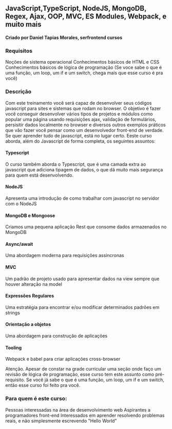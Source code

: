 ## JavaScript,TypeScript, NodeJS, MongoDB, Regex, Ajax, OOP, MVC, ES Modules, Webpack, e muito mais

#### Criado por Daniel Tapias Morales, serfrontend cursos

### Requisitos

Noções de sistema operacional
Conhecimentos básicos de HTML e CSS
Conhecimentos básicos de lógica de programação (Se voce sabe o que é uma função, um loop, um if e um switch, chega mais que esse curso é pra você)

### Descrição

Com este treinamento você será capaz de desenvolver seus códigos javascript para sites e sistemas que rodam no browser. 
O objetivo é fazer você conseguir desenvolver vários tipos de projetos e módulos como popular uma página usando requisições ajax, validação de formulários, persisitir dados localmente no browser e diversos outros exemplos práticos que vão fazer você pensar como um desenvolvedor front-end de verdade.
Se quer aprender tudo de javascript, está no lugar certo.
Eeste curso aborda, além do Javascript de forma completa, os seguintes assuntos:
#### Typescript
O curso também aborda o Typescript, que é uma camada extra ao javascript que adiciona tipagem de dados, o que dá muito mais segurança para quem está desenvolvendo.
#### NodeJS
Apresenta uma introdução de como trabalhar com javascript no servidor com o NodeJS
#### MongoDB e Mongoose
Criamos uma pequena aplicação Rest que consome dados armazenados no MongoDB
#### Async/await
Uma abordagem moderna para requisições assíncronas
#### MVC
Um padrão de projeto usado para apresentar dados na view sempre que houver alteração na model
#### Expressões Regulares
Uma estratégia para encontrar e/ou modificar determinados padrões em strings
#### Orientação a objetos
Uma abordagem para construção de aplicações
#### Tooling
Webpack e babel para criar aplicações cross-browser

Atenção. Apesar de constar na grade curricular uma seção onde faço um revisão de lógica de programação, esse curso tem este assunto como pré-requisito. Se você já sabe o que é uma função, um loop, um if e um switch, então esse curso foi feito pra você.

### Para quem é este curso:

Pessoas interessadas na área de desenvolvimento web
Aspirantes a programadores front-end
Interessados em aprender resolvendo problemas reais, e não simplesmente escrevendo "Hello World"
